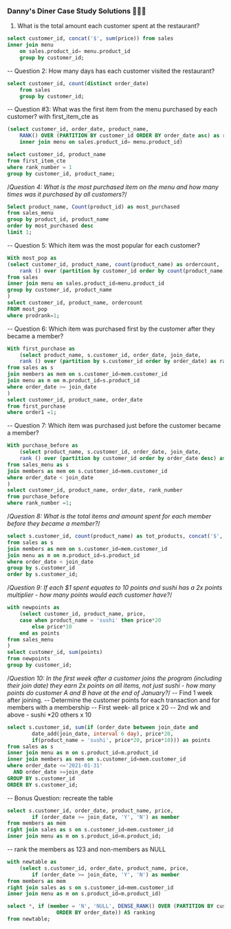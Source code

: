 ### Danny's Diner Case Study Solutions 🍣🍛🍜

1. What is the total amount each customer spent at the restaurant?
```sql
select customer_id, concat('$', sum(price)) from sales 
inner join menu 
	on sales.product_id= menu.product_id
	group by customer_id;
```
    
-- Question 2: How many days has each customer visited the restaurant?
```sql
select customer_id, count(distinct order_date)
	from sales
	group by customer_id;
```
-- Question #3: What was the first item from the menu purchased by each customer?
with first_item_cte as 
```sql
(select customer_id, order_date, product_name, 
	RANK() OVER (PARTITION BY customer_id ORDER BY order_date asc) as rank_number from sales
    inner join menu on sales.product_id= menu.product_id)

select customer_id, product_name 
from first_item_cte 
where rank_number = 1
group by customer_id, product_name;
 ```  
/*Question 4: What is the most purchased item on the menu and how many 
	times was it purchased by all customers?*/
```sql
Select product_name, Count(product_id) as most_purchased
from sales_menu
group by product_id, product_name
order by most_purchased desc
limit 1; 
```
-- Question 5: Which item was the most popular for each customer?
```sql
With most_pop as 
(select customer_id, product_name, count(product_name) as ordercount,
	rank () over (partition by customer_id order by count(product_name) desc) as prodrank
from sales
inner join menu on sales.product_id=menu.product_id
group by customer_id, product_name
)
select customer_id, product_name, ordercount
FROM most_pop
where prodrank=1;
```
-- Question 6: Which item was purchased first by the customer after they became a member?
```sql
With first_purchase as 
	(select product_name, s.customer_id, order_date, join_date,
    rank () over (partition by s.customer_id order by order_date) as rank_number
from sales as s
join members as mem on s.customer_id=mem.customer_id
join menu as m on m.product_id=s.product_id
where order_date >= join_date
)
select customer_id, product_name, order_date
from first_purchase
where order1 =1;
```
-- Question 7: Which item was purchased just before the customer became a member?
```sql
With purchase_before as 
	(select product_name, s.customer_id, order_date, join_date,
    rank () over (partition by customer_id order by order_date desc) as rank_number
from sales_menu as s
join members as mem on s.customer_id=mem.customer_id
where order_date < join_date
)
select customer_id, product_name, order_date, rank_number
from purchase_before
where rank_number =1;
```
/*Question 8: What is the total items and amount spent for each member before 
	they became a member?*/
```sql
select s.customer_id, count(product_name) as tot_products, concat('$', sum(price)) as tot_price
from sales as s
join members as mem on s.customer_id=mem.customer_id
join menu as m on m.product_id=s.product_id
where order_date < join_date
group by s.customer_id
order by s.customer_id;
```
/*Question 9: If each $1 spent equates to 10 points and sushi has a 2x points 
	multiplier - how many points would each customer have?*/
```sql
with newpoints as 
	(select customer_id, product_name, price, 
	case when product_name = 'sushi' then price*20
		else price*10
	end as points 
from sales_menu
)
select customer_id, sum(points)
from newpoints
group by customer_id;
```
/*Question 10: In the first week after a customer joins the program (including their 
	join date) they earn 2x points on all items, not just sushi - how many points do 
    customer A and B have at the end of January?*/
-- Find 1 week after joining. 
-- Determine the customer points for each transaction and for members with a membership
-- First week- all price x 20 
-- 2nd wk and above - sushi *20 others x 10
```sql 
select s.customer_id, sum(if (order_date between join_date and
		date_add(join_date, interval 6 day), price*20, 
        if(product_name = 'sushi', price*20, price*10))) as points
from sales as s
inner join menu as m on s.product_id=m.product_id
inner join members as mem on s.customer_id=mem.customer_id
where order_date <='2021-01-31'
  AND order_date >=join_date
GROUP BY s.customer_id
ORDER BY s.customer_id;
```
-- Bonus Question: recreate the table
```sql
select s.customer_id, order_date, product_name, price, 
		if (order_date >= join_date, 'Y', 'N') as member
from members as mem
right join sales as s on s.customer_id=mem.customer_id
inner join menu as m on s.product_id=m.product_id;
```
-- rank the members as 123 and non-members as NULL
```sql
with newtable as
	(select s.customer_id, order_date, product_name, price, 
		if (order_date >= join_date, 'Y', 'N') as member
from members as mem
right join sales as s on s.customer_id=mem.customer_id
inner join menu as m on s.product_id=m.product_id)

select *, if (member = 'N', 'NULL', DENSE_RANK() OVER (PARTITION BY customer_id, member
				ORDER BY order_date)) AS ranking
from newtable;
```

